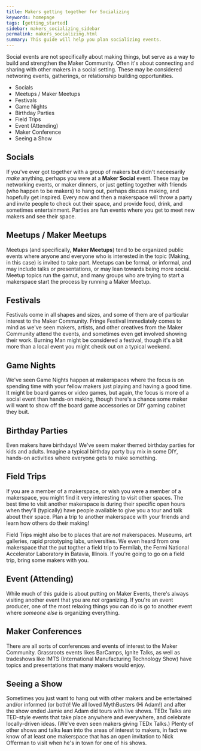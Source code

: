 ```yaml
---
title: Makers getting together for Socializing
keywords: homepage
tags: [getting_started]
sidebar: makers_socializing_sidebar
permalink: makers_socializing.html
summary: This guide will help you plan socializing events.
---
```


Social events are not specifically about making things, but serve as a way to build and strengthen the Maker Community. Often it's about connecting and sharing with other makers in a social setting. These may be considered networing events, gatherings, or relationship building opportunities.

* Socials
* Meetups / Maker Meetups
* Festivals
* Game Nights
* Birthday Parties
* Field Trips
* Event (Attending)
* Maker Conference
* Seeing a Show


## Socials

If you've ever got together with a group of makers but didn't neceesarily _make_ anything, perhaps you were at a **Maker Social** event. These may be networking events, or maker dinners, or just getting together with friends (who happen to be makers) to hang out, perhaps discuss making, and hopefully get inspired. Every now and then a makerspace will throw a party and invite people to check out their space, and provide food, drink, and sometimes entertainment. Parties are fun events where you get to meet new makers and see their space.

##  Meetups / Maker Meetups

Meetups (and specifically, **Maker Meetups**) tend to be organized public events where anyone and everyone who is interested in the topic (Making, in this case) is invited to take part. Meetups can be formal, or informal, and may include talks or presentations, or may lean towards being more social. Meetup topics run the gamut, and many groups who are trying to start a makerspace start the process by running a Maker Meetup.

## Festivals

Festivals come in all shapes and sizes, and some of them are of particular interest to the Maker Community. Fringe Festival immediately comes to mind as we've seen makers, artists, and other creatives from the Maker Community attend the events, and sometimes even get involved showing their work. Burning Man might be considered a festival, though it's a bit more than a local event you might check out on a typical weekend.

## Game Nights

We've seen Game Nights happen at makerspaces where the focus is on spending time with your fellow makers just playing and having a good time. It might be board games or video games, but again, the focus is more of a social event than hands-on making, though there's a chance some maker will want to show off the board game accessories or DIY gaming cabinet they buit.

## Birthday Parties

Even makers have birthdays! We've seem maker themed birthday parties for kids and adults. Imagine a typical birthday party buy mix in some DIY, hands-on activities where everyone gets to make something.

## Field Trips

If you are a member of a makerspace, or wish you were a member of a makerspace, you might find it very interesting to visit other spaces. The best time to visit another makerspace is during their specific open hours when they'll (typically) have people available to give you a tour and talk about their space. Plan a trip to another makerspace with your friends and learn how others do their making!

Field Trips might also be to places that are _not_ makerspaces. Museums, art galleries, rapid prototyping labs, universities. We even heard from one makerspace that the put togther a field trip to Fermilab, the Fermi National Accelerator Laboratory in Batavia, Illinois. If you're going to go on a field trip, bring some makers with you.

## Event (Attending)

While much of this guide is about putting on Maker Events, there's always visiting another event that you are _not_ organizing. If you're an event producer, one of the most relaxing things you can do is go to another event where _someone else_ is organizing everything. 

## Maker Conferences

There are all sorts of conferences and events of interest to the Maker Community. Grassroots events likes BarCamps, Ignite Talks, as well as tradeshows like IMTS (International Manufacturing Technology Show) have topics and presentations that many makers would enjoy.

## Seeing a Show

Sometimes you just want to hang out with other makers and be entertained and/or informed (or both)! We all loved MythBusters (Hi Adam!) and after the show ended Jamie and Adam did tours with live shows. TEDx Talks are TED-style events that take place anywhere and everywhere, and celebrate locally-driven ideas. (We've even seen makers giving TEDx Talks.) Plenty of other shows and talks lean into the areas of interest to makers, in fact we know of at least one makerspace that has an open invitation to Nick Offerman to visit when he's in town for one of his shows.